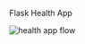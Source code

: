 Flask Health App

![health app flow](https://github.com/user-attachments/assets/261866b0-5318-48d3-b143-2d52915ce877)
